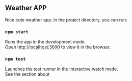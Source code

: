 ## Weather APP

Nice cute weather app..In the project directory, you can run:

### `npm start`

Runs the app in the development mode.<br /> Open
[http://localhost:3000](http://localhost:3000) to view it in the browser.

### `npm test`

Launches the test runner in the interactive watch mode.<br /> See the section
about
